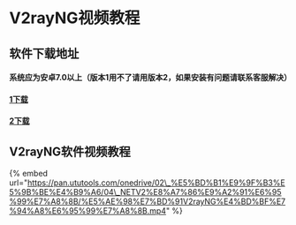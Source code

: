 # V2rayNG视频教程

## 软件下载地址

#### 系统应为安卓7.0以上（版本1用不了请用版本2，如果安装有问题请联系客服解决）

#### [1下载](https://airnet.lanzous.com/iIlE7okx4wd)

#### [2下载](https://pan.ututools.com/onedrive/01_%E8%BD%AF%E4%BB%B6/07_%E9%AD%94%E6%B3%95%E4%B8%8A%E7%BD%91/V2flyNG.apk)

## V2rayNG软件视频教程

{% embed url="https://pan.ututools.com/onedrive/02\_%E5%BD%B1%E9%9F%B3%E5%9B%BE%E4%B9%A6/04\_NETV2%E8%A7%86%E9%A2%91%E6%95%99%E7%A8%8B/%E5%AE%98%E7%BD%91V2rayNG%E4%BD%BF%E7%94%A8%E6%95%99%E7%A8%8B.mp4" %}



